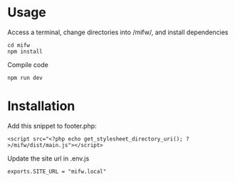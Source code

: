 # Usage

Access a terminal, change directories into /mifw/, and install dependencies

    cd mifw
    npm install

Compile code

    npm run dev

# Installation

Add this snippet to footer.php:

    <script src="<?php echo get_stylesheet_directory_uri(); ?>/mifw/dist/main.js"></script>

Update the site url in .env.js

    exports.SITE_URL = "mifw.local"
